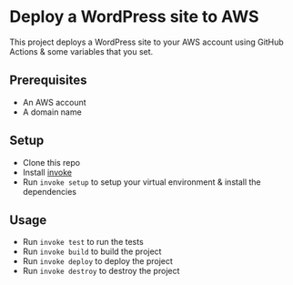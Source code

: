 # Deploy a WordPress site to AWS
This project deploys a WordPress site to your AWS account using GitHub Actions & some variables that you set.

## Prerequisites
- An AWS account
- A domain name

## Setup
- Clone this repo
- Install [invoke](http://www.pyinvoke.org/)
- Run `invoke setup` to setup your virtual environment & install the dependencies

## Usage
- Run `invoke test` to run the tests
- Run `invoke build` to build the project
- Run `invoke deploy` to deploy the project
- Run `invoke destroy` to destroy the project